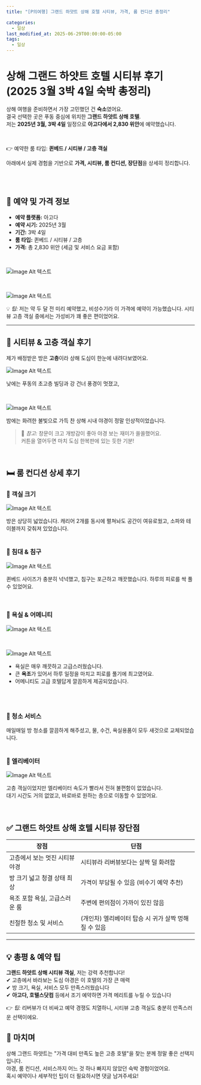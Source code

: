 ```yaml
---
title: "[P의여행] 그랜드 하얏트 상해 호텔 시티뷰, 가격, 룸 컨디션 총정리"

categories:
  - 일상
last_modified_at: 2025-06-29T00:00:00-05:00
tags:
  - 일상
---
```


# 상해 그랜드 하얏트 호텔 시티뷰 후기 (2025 3월 3박 4일 숙박 총정리)

상해 여행을 준비하면서 가장 고민했던 건 **숙소**였어요.   <br>
결국 선택한 곳은 푸동 중심에 위치한 **그랜드 하얏트 상해 호텔**.  <br>
저는 **2025년 3월, 3박 4일** 일정으로 **아고다에서 2,830 위안**에 예약했습니다. <br>

<br>

👉 예약한 룸 타입: **퀸베드 / 시티뷰 / 고층 객실** <br>

아래에서 실제 경험을 기반으로 **가격, 시티뷰, 룸 컨디션, 장단점**을 상세히 정리합니다.

<br>
<br>

## 📌 예약 및 가격 정보

- **예약 플랫폼:** 아고다
- **예약 시기:** 2025년 3월
- **기간:** 3박 4일
- **룸 타입:** 퀸베드 / 시티뷰 / 고층
- **가격:** 총 2,830 위안 (세금 및 서비스 요금 포함)

<br>

![Image Alt 텍스트](/assets/img/review/20250629/10.PNG) <br>

<br>

![Image Alt 텍스트](/assets/img/review/20250629/11.PNG) <br>


💡 *팁:* 저는 약 두 달 전 미리 예약했고, 비성수기라 이 가격에 예약이 가능했습니다. 시티뷰 고층 객실 중에서는 가성비가 꽤 좋은 편이었어요.

---

## 🌆 시티뷰 & 고층 객실 후기

제가 배정받은 방은 **고층**이라 상해 도심이 한눈에 내려다보였어요.   <br>

![Image Alt 텍스트](/assets/img/review/20250629/2.JPG) <br>

낮에는 푸동의 초고층 빌딩과 강 건너 풍경이 멋졌고,   <br>

<br>

![Image Alt 텍스트](/assets/img/review/20250629/7.JPG) <br>

밤에는 화려한 불빛으로 가득 찬 상해 시내 야경이 정말 인상적이었습니다. <br>

> 📝 *참고:* 창문이 크고 개방감이 좋아 야경 보는 재미가 쏠쏠했어요.  <br>
커튼을 열어두면 마치 도심 한복판에 있는 듯한 기분! <br>

<br>

## 🛏️ 룸 컨디션 상세 후기

### 🔹 객실 크기

![Image Alt 텍스트](/assets/img/review/20250629/5.JPG) <br>

방은 상당히 넓었습니다. 캐리어 2개를 동시에 펼쳐놔도 공간이 여유로웠고, 소파와 테이블까지 갖춰져 있었습니다. <br>
<br>

### 🔹 침대 & 침구
![Image Alt 텍스트](/assets/img/review/20250629/3.JPG) <br>

퀸베드 사이즈가 충분히 넉넉했고, 침구는 포근하고 깨끗했습니다. 하루의 피로를 싹 풀 수 있었어요. <br>

<br>

### 🔹 욕실 & 어메니티

![Image Alt 텍스트](/assets/img/review/20250629/4.JPG) <br>

<br>

![Image Alt 텍스트](/assets/img/review/20250629/5.JPG) <br>

- 욕실은 매우 깨끗하고 고급스러웠습니다.
- 큰 **욕조**가 있어서 하루 일정을 마치고 피로를 풀기에 최고였어요.
- 어메니티도 고급 호텔답게 깔끔하게 제공되었습니다.
<br>
<br>

### 🔹 청소 서비스
매일매일 방 청소를 깔끔하게 해주셨고, 물, 수건, 욕실용품이 모두 새것으로 교체되었습니다. <br>
<br>

### 🔹 엘리베이터


![Image Alt 텍스트](/assets/img/review/20250629/9.JPG) <br>

고층 객실이었지만 엘리베이터 속도가 빨라서 전혀 불편함이 없었습니다.  <br>
대기 시간도 거의 없었고, 바로바로 원하는 층으로 이동할 수 있었어요. <br>

<br>

## ✅ 그랜드 하얏트 상해 호텔 시티뷰 장단점

| 장점 | 단점 |
|-------|-------|
| 고층에서 보는 멋진 시티뷰 야경 | 시티뷰라 리버뷰보다는 살짝 덜 화려함 |
| 방 크기 넓고 청결 상태 최상 | 가격이 부담될 수 있음 (비수기 예약 추천) |
| 욕조 포함 욕실, 고급스러운 룸 | 주변에 편의점이 가까이 있진 않음 |
| 친절한 청소 및 서비스 | (개인차) 엘리베이터 탑승 시 귀가 살짝 멍해질 수 있음 |

---

## 💡 총평 & 예약 팁

**그랜드 하얏트 상해 시티뷰 객실**, 저는 강력 추천합니다!  
✔ 고층에서 바라보는 도심 야경은 이 호텔의 가장 큰 매력  
✔ 방 크기, 욕실, 서비스 모두 만족스러웠습니다  
✔ **아고다, 호텔스닷컴** 등에서 조기 예약하면 가격 메리트를 누릴 수 있습니다  

👉 *팁:* 리버뷰가 더 비싸고 예약 경쟁도 치열하니, 시티뷰 고층 객실도 충분히 만족스러운 선택이에요.


## 📝 마치며

상해 그랜드 하얏트는 "가격 대비 만족도 높은 고층 호텔"을 찾는 분께 정말 좋은 선택지입니다.  
야경, 룸 컨디션, 서비스까지 어느 것 하나 빠지지 않았던 숙박 경험이었어요.  
혹시 예약이나 세부적인 팁이 더 필요하시면 댓글 남겨주세요!


